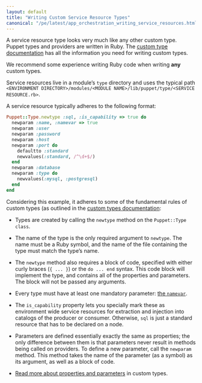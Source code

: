 ```yaml
---
layout: default
title: "Writing Custom Service Resource Types"
canonical: "/pe/latest/app_orchestration_writing_service_resources.html"
---
```


A service resource type looks very much like any other custom type. Puppet types and providers are written in Ruby. The [custom type documentation](/guides/custom_types.html) has all the information you need for writing custom types.

We recommend some experience writing Ruby code when writing **any** custom types.

Service resources live in a module’s `type` directory and uses the typical path  `<ENVIRONMENT DIRECTORY>/modules/<MODULE NAME>/lib/puppet/type/<SERVICE RESOURCE.rb>`.


A service resource typically adheres to the following format:

~~~ruby
Puppet::Type.newtype :sql, :is_capability => true do
  newparam :name, :namevar => true
  newparam :user
  newparam :password
  newparam :host
  newparam :port do
    defaultto :standard
    newvalues(:standard, /^\d+$/)
  end
  newparam :database
  newparam :type do
    newvalues(:mysql, :postgresql)
  end
end
~~~

Considering this example, it adheres to some of the fundamental rules of custom types (as outlined in the [custom types documentation](/guides/custom_types.html):

* Types are created by calling the `newtype` method on the `Puppet::Type class`.

* The name of the type is the only required argument to `newtype`. The name must be a Ruby symbol, and the name of the file containing the type must match the type’s name.

*  The `newtype` method also requires a block of code, specified with either curly braces (`{ ... }`) or the `do ... end` syntax. This code block will implement the type, and contains all of the properties and parameters. The block will not be passed any arguments.

*  Every type must have at least one mandatory parameter: [the `namevar`](/guides/custom_types.html#namevar).

*  The `is_capability` property lets you specially mark these as environment wide service resources for extraction and injection into catalogs of the producer or consumer. Otherwise, `sql` is just a standard resource that has to be declared on a node.

*  Parameters are defined essentially exactly the same as properties; the only difference between them is that parameters never result in methods being called on providers. To define a new parameter, call the `newparam` method. This method takes the name of the parameter (as a symbol) as its argument, as well as a block of code.

*  [Read more about properties and parameters](/guides/custom_types.html#properties-and-parameters) in custom types.


<!-- Ethnio Activation Code -->
<script type="text/javascript" language="javascript" src="//ethn.io/77154.js" async="true" charset="utf-8"></script>